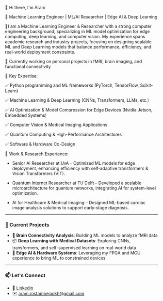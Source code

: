  👋 Hi there, I'm Aram

🚀 Machine Learning Engineer | ML/AI Researcher | Edge AI & Deep Learning

🔬I am a Machine Learning Engineer & Researcher with a strong computer engineering background, specializing in ML model optimization for edge computing, deep learning, and computer vision. My experience spans academic research and industry projects, focusing on designing scalable ML and Deep Learning models that balance performance, efficiency, and real-world deployment constraints.

🔧 Currently working on personal projects in fMRI, brain imaging, and functional connectivity

🔹 Key Expertise:

✅ Python programming and ML frameworks (PyTorch, TensorFlow, Scikit-Learn)

✅ Machine Learning & Deep Learning (CNNs, Transformers, LLMs, etc.)

✅ AI Optimization & Model Compression for Edge Devices (Nvidia Jetson, Embedded Systems)

✅ Computer Vision & Medical Imaging Applications

✅ Quantum Computing & High-Performance Architectures

✅ Software & Hardware Co-Design 

🔬 Work & Research Experience:

- Senior AI Researcher at UvA – Optimized ML models for edge deployment, enhancing efficiency with self-adaptive transformers & Vision Transformers (ViT).

- Quantum Internet Researcher at TU Delft – Developed a scalable microarchitecture for quantum networks, integrating AI for system-level optimization.

- AI for Healthcare & Medical Imaging – Designed ML-based cardiac image analysis solutions to support early-stage diagnosis.

---

### 🚀 Current Projects
- 🧠 **Brain Connectivity Analysis**: Building ML models to analyze fMRI data
- 📦 **Deep Learning with Medical Datasets**: Exploring CNNs, transformers, and self-supervised learning on real-world data
- 🧰 **Edge AI & Hardware Systems**: Leveraging my FPGA and MCU experience to bring ML to constrained devices

---

### 📫 Let's Connect
- 💼 [LinkedIn](https://www.linkedin.com/in/a-rostamnejadkh/)
- ✉️ aram.rostamnejadkh@gmail.com
